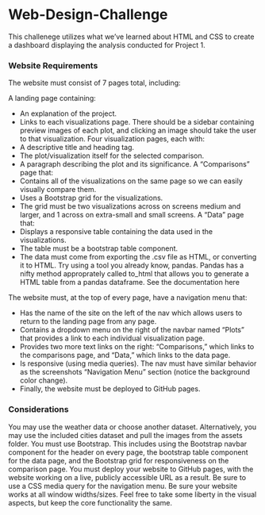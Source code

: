 # Web-Design-Challenge
This challenege utilizes what we’ve learned about HTML and CSS to create a dashboard displaying the analysis conducted for Project 1.

### Website Requirements
The website must consist of 7 pages total, including:

A landing page containing:
- An explanation of the project.
- Links to each visualizations page. There should be a sidebar containing preview images of each plot, and clicking an image should take the user to that visualization.
Four visualization pages, each with:
- A descriptive title and heading tag.
- The plot/visualization itself for the selected comparison.
- A paragraph describing the plot and its significance.
A “Comparisons” page that:
- Contains all of the visualizations on the same page so we can easily visually compare them.
- Uses a Bootstrap grid for the visualizations.
- The grid must be two visualizations across on screens medium and larger, and 1 across on extra-small and small screens.
A “Data” page that:
- Displays a responsive table containing the data used in the visualizations.
- The table must be a bootstrap table component.
- The data must come from exporting the .csv file as HTML, or converting it to HTML. Try using a tool you already know, pandas. Pandas has a nifty method approprately called to_html that allows you to generate a HTML table from a pandas dataframe. See the documentation here

The website must, at the top of every page, have a navigation menu that:
- Has the name of the site on the left of the nav which allows users to return to the landing page from any page.
- Contains a dropdown menu on the right of the navbar named “Plots” that provides a link to each individual visualization page.
- Provides two more text links on the right: “Comparisons,” which links to the comparisons page, and “Data,” which links to the data page.
- Is responsive (using media queries). The nav must have similar behavior as the screenshots “Navigation Menu” section (notice the background color change).
- Finally, the website must be deployed to GitHub pages.

### Considerations
You may use the weather data or choose another dataset. Alternatively, you may use the included cities dataset and pull the images from the assets folder.
You must use Bootstrap. This includes using the Bootstrap navbar component for the header on every page, the bootstrap table component for the data page, and the Bootstrap grid for responsiveness on the comparison page.
You must deploy your website to GitHub pages, with the website working on a live, publicly accessible URL as a result.
Be sure to use a CSS media query for the navigation menu.
Be sure your website works at all window widths/sizes.
Feel free to take some liberty in the visual aspects, but keep the core functionality the same.
